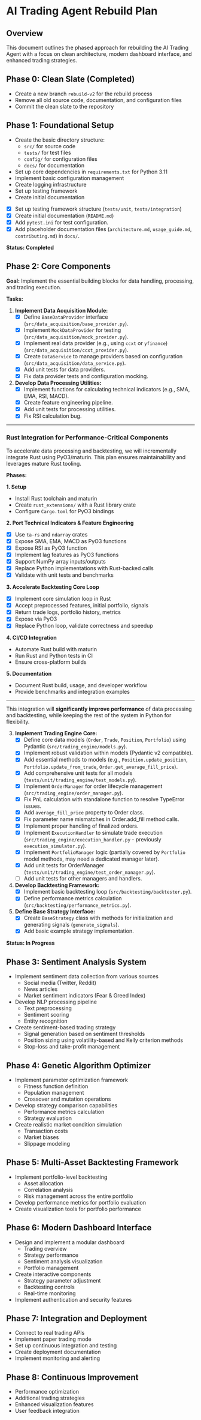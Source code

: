 # AI Trading Agent Rebuild Plan

## Overview
This document outlines the phased approach for rebuilding the AI Trading Agent with a focus on clean architecture, modern dashboard interface, and enhanced trading strategies.

## Phase 0: Clean Slate (Completed)
- Create a new branch `rebuild-v2` for the rebuild process
- Remove all old source code, documentation, and configuration files
- Commit the clean slate to the repository

## Phase 1: Foundational Setup
- Create the basic directory structure:
  - `src/` for source code
  - `tests/` for test files
  - `config/` for configuration files
  - `docs/` for documentation
- Set up core dependencies in `requirements.txt` for Python 3.11
- Implement basic configuration management
- Create logging infrastructure
- Set up testing framework
- Create initial documentation
*   [x] Set up testing framework structure (`tests/unit`, `tests/integration`)
*   [x] Create initial documentation (`README.md`)
*   [x] Add `pytest.ini` for test configuration.
*   [x] Add placeholder documentation files (`architecture.md`, `usage_guide.md`, `contributing.md`) in `docs/`.

**Status: Completed**

## Phase 2: Core Components
**Goal:** Implement the essential building blocks for data handling, processing, and trading execution.

**Tasks:**

1.  **Implement Data Acquisition Module:**
    *   [x] Define `BaseDataProvider` interface (`src/data_acquisition/base_provider.py`).
    *   [x] Implement `MockDataProvider` for testing (`src/data_acquisition/mock_provider.py`).
    *   [x] Implement real data provider (e.g., using `ccxt` or `yfinance`) (`src/data_acquisition/ccxt_provider.py`).
    *   [x] Create `DataService` to manage providers based on configuration (`src/data_acquisition/data_service.py`).
    *   [x] Add unit tests for data providers.
    *   [x] Fix data provider tests and configuration mocking.
2.  **Develop Data Processing Utilities:**
    *   [x] Implement functions for calculating technical indicators (e.g., SMA, EMA, RSI, MACD).
    *   [x] Create feature engineering pipeline.
    *   [x] Add unit tests for processing utilities.
    *   [x] Fix RSI calculation bug.

---

### **Rust Integration for Performance-Critical Components**

To accelerate data processing and backtesting, we will incrementally integrate Rust using PyO3/maturin. This plan ensures maintainability and leverages mature Rust tooling.

**Phases:**

**1. Setup**

- Install Rust toolchain and maturin
- Create `rust_extensions/` with a Rust library crate
- Configure `Cargo.toml` for PyO3 bindings

**2. Port Technical Indicators & Feature Engineering**

- [x] Use `ta-rs` and `ndarray` crates
- [x] Expose SMA, EMA, MACD as PyO3 functions
- [x] Expose RSI as PyO3 function
- [x] Implement lag features as PyO3 functions
- [x] Support NumPy array inputs/outputs
- [x] Replace Python implementations with Rust-backed calls
- [x] Validate with unit tests and benchmarks

**3. Accelerate Backtesting Core Loop**

- [x] Implement core simulation loop in Rust
- [x] Accept preprocessed features, initial portfolio, signals
- [x] Return trade logs, portfolio history, metrics
- [x] Expose via PyO3
- [x] Replace Python loop, validate correctness and speedup

**4. CI/CD Integration**

- Automate Rust build with maturin
- Run Rust and Python tests in CI
- Ensure cross-platform builds

**5. Documentation**

- Document Rust build, usage, and developer workflow
- Provide benchmarks and integration examples

---

This integration will **significantly improve performance** of data processing and backtesting, while keeping the rest of the system in Python for flexibility.

3.  **Implement Trading Engine Core:**
    *   [x] Define core data models (`Order`, `Trade`, `Position`, `Portfolio`) using Pydantic (`src/trading_engine/models.py`).
    *   [x] Implement robust validation within models (Pydantic v2 compatible).
    *   [x] Add essential methods to models (e.g., `Position.update_position`, `Portfolio.update_from_trade`, `Order.get_average_fill_price`).
    *   [x] Add comprehensive unit tests for all models (`tests/unit/trading_engine/test_models.py`).
    *   [x] Implement `OrderManager` for order lifecycle management (`src/trading_engine/order_manager.py`).
    *   [x] Fix PnL calculation with standalone function to resolve TypeError issues.
    *   [x] Add `average_fill_price` property to Order class.
    *   [x] Fix parameter name mismatches in Order.add_fill method calls.
    *   [x] Implement proper handling of finalized orders.
    *   [x] Implement `ExecutionHandler` to simulate trade execution (`src/trading_engine/execution_handler.py` - previously `execution_simulator.py`).
    *   [x] Implement `PortfolioManager` logic (partially covered by `Portfolio` model methods, may need a dedicated manager later).
    *   [x] Add unit tests for OrderManager (`tests/unit/trading_engine/test_order_manager.py`).
    *   [ ] Add unit tests for other managers and handlers.
4.  **Develop Backtesting Framework:**
    *   [x] Implement basic backtesting loop (`src/backtesting/backtester.py`).
    *   [x] Define performance metrics calculation (`src/backtesting/performance_metrics.py`).
5.  **Define Base Strategy Interface:**
    *   [x] Create `BaseStrategy` class with methods for initialization and generating signals (`generate_signals`).
    *   [x] Add basic example strategy implementation.

**Status: In Progress**

## Phase 3: Sentiment Analysis System
- Implement sentiment data collection from various sources
  - Social media (Twitter, Reddit)
  - News articles
  - Market sentiment indicators (Fear & Greed Index)
- Develop NLP processing pipeline
  - Text preprocessing
  - Sentiment scoring
  - Entity recognition
- Create sentiment-based trading strategy
  - Signal generation based on sentiment thresholds
  - Position sizing using volatility-based and Kelly criterion methods
  - Stop-loss and take-profit management

## Phase 4: Genetic Algorithm Optimizer
- Implement parameter optimization framework
  - Fitness function definition
  - Population management
  - Crossover and mutation operations
- Develop strategy comparison capabilities
  - Performance metrics calculation
  - Strategy evaluation
- Create realistic market condition simulation
  - Transaction costs
  - Market biases
  - Slippage modeling

## Phase 5: Multi-Asset Backtesting Framework
- Implement portfolio-level backtesting
  - Asset allocation
  - Correlation analysis
  - Risk management across the entire portfolio
- Develop performance metrics for portfolio evaluation
- Create visualization tools for portfolio performance

## Phase 6: Modern Dashboard Interface
- Design and implement a modular dashboard
  - Trading overview
  - Strategy performance
  - Sentiment analysis visualization
  - Portfolio management
- Create interactive components
  - Strategy parameter adjustment
  - Backtesting controls
  - Real-time monitoring
- Implement authentication and security features

## Phase 7: Integration and Deployment
- Connect to real trading APIs
- Implement paper trading mode
- Set up continuous integration and testing
- Create deployment documentation
- Implement monitoring and alerting

## Phase 8: Continuous Improvement
- Performance optimization
- Additional trading strategies
- Enhanced visualization features
- User feedback integration
